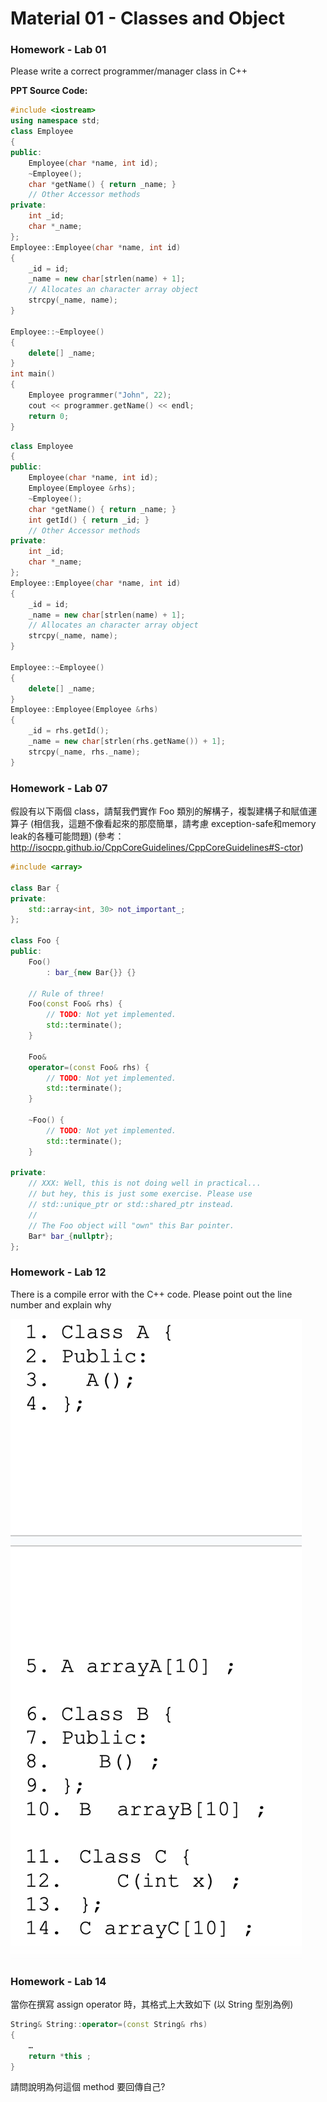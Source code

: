 # Material 01 - Classes and Object

### Homework - Lab 01

Please write a correct programmer/manager class in C++

**PPT Source Code:**
```cpp
#include <iostream>
using namespace std;
class Employee
{
public:
    Employee(char *name, int id);
    ~Employee();
    char *getName() { return _name; }
    // Other Accessor methods
private:
    int _id;
    char *_name;
};
Employee::Employee(char *name, int id)
{
    _id = id;
    _name = new char[strlen(name) + 1];
    // Allocates an character array object
    strcpy(_name, name);
}

Employee::~Employee()
{
    delete[] _name;
}
int main()
{
    Employee programmer("John", 22);
    cout << programmer.getName() << endl;
    return 0;
}
```


```cpp
class Employee
{
public:
    Employee(char *name, int id);
    Employee(Employee &rhs);
    ~Employee();
    char *getName() { return _name; }
    int getId() { return _id; }
    // Other Accessor methods
private:
    int _id;
    char *_name;
};
Employee::Employee(char *name, int id)
{
    _id = id;
    _name = new char[strlen(name) + 1];
    // Allocates an character array object
    strcpy(_name, name);
}

Employee::~Employee()
{
    delete[] _name;
}
Employee::Employee(Employee &rhs)
{
    _id = rhs.getId();
    _name = new char[strlen(rhs.getName()) + 1];
    strcpy(_name, rhs._name);
}
```


### Homework - Lab 07

假設有以下兩個 class，請幫我們實作 Foo 類別的解構子，複製建構子和賦值運算子 (相信我，這題不像看起來的那麼簡單，請考慮 exception-safe和memory leak的各種可能問題) (參考：http://isocpp.github.io/CppCoreGuidelines/CppCoreGuidelines#S-ctor)


```cpp
#include <array>

class Bar {
private:
    std::array<int, 30> not_important_;
};

class Foo {
public:
    Foo()
        : bar_{new Bar{}} {}

    // Rule of three!
    Foo(const Foo& rhs) {
        // TODO: Not yet implemented.
        std::terminate();
    }

    Foo&
    operator=(const Foo& rhs) {
        // TODO: Not yet implemented.
        std::terminate();
    }

    ~Foo() {
        // TODO: Not yet implemented.
        std::terminate();
    }

private:
    // XXX: Well, this is not doing well in practical...
    // but hey, this is just some exercise. Please use
    // std::unique_ptr or std::shared_ptr instead.
    //
    // The Foo object will "own" this Bar pointer.
    Bar* bar_{nullptr};
};
```

### Homework - Lab 12

There is a compile error with the C++ code. Please point out the line number and explain why

![](./imgs/lab12.png)

### Homework - Lab 14

當你在撰寫 assign operator 時，其格式上大致如下 (以 String 型別為例)

```cpp
String& String::operator=(const String& rhs)
{
    …
    return *this ;
}
```

請問說明為何這個 method 要回傳自己?

